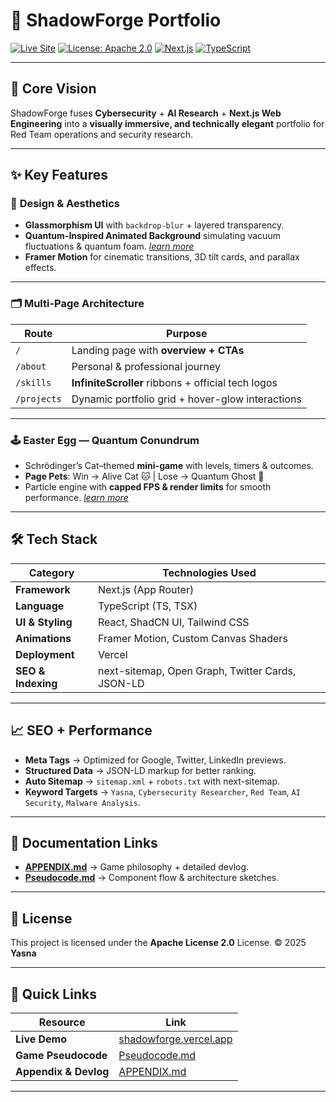# 🚀 ShadowForge Portfolio

[![Live Site](https://img.shields.io/badge/Live%20Site-shadowforge.vercel.app-brightgreen?style=for-the-badge&logo=vercel)](https://shadowforge.vercel.app)
[![License: Apache 2.0](https://img.shields.io/badge/License-Apache%202.0-blue.svg?style=for-the-badge&logo=apache)](https://www.apache.org/licenses/LICENSE-2.0)
[![Next.js](https://img.shields.io/badge/Next.js-000000?style=for-the-badge&logo=nextdotjs&logoColor=white)](https://nextjs.org)
[![TypeScript](https://img.shields.io/badge/TypeScript-3178C6?style=for-the-badge&logo=typescript&logoColor=white)](https://www.typescriptlang.org)

---

## 🧠 **Core Vision**

ShadowForge fuses **Cybersecurity** + **AI Research** + **Next.js Web Engineering** into a
**visually immersive, and technically elegant** portfolio for Red Team operations and security research.

---

## ✨ **Key Features**

### 🎨 **Design & Aesthetics**

- **Glassmorphism UI** with `backdrop-blur` + layered transparency.
- **Quantum-Inspired Animated Background** simulating vacuum fluctuations & quantum foam. _[learn more](./APPENDIX.md#Background)_
- **Framer Motion** for cinematic transitions, 3D tilt cards, and parallax effects.

---

### 🗂 **Multi-Page Architecture**

| Route       | Purpose                                            |
| ----------- | -------------------------------------------------- |
| `/`         | Landing page with **overview + CTAs**              |
| `/about`    | Personal & professional journey                    |
| `/skills`   | **InfiniteScroller** ribbons + official tech logos |
| `/projects` | Dynamic portfolio grid + hover-glow interactions   |

---

### 🕹 **Easter Egg — Quantum Conundrum**

- Schrödinger’s Cat–themed **mini-game** with levels, timers & outcomes.
- **Page Pets**: Win → Alive Cat 🐱 | Lose → Quantum Ghost 👻
- Particle engine with **capped FPS & render limits** for smooth performance. _[learn more](./APPENDIX.md#-the-quantum-conundrum-mini-game)_

---

## 🛠 **Tech Stack**

| Category           | Technologies Used                                |
| ------------------ | ------------------------------------------------ |
| **Framework**      | Next.js (App Router)                             |
| **Language**       | TypeScript (TS, TSX)                             |
| **UI & Styling**   | React, ShadCN UI, Tailwind CSS                   |
| **Animations**     | Framer Motion, Custom Canvas Shaders             |
| **Deployment**     | Vercel                                           |
| **SEO & Indexing** | next-sitemap, Open Graph, Twitter Cards, JSON-LD |

---

## 📈 **SEO + Performance**

- **Meta Tags** → Optimized for Google, Twitter, LinkedIn previews.
- **Structured Data** → JSON-LD markup for better ranking.
- **Auto Sitemap** → `sitemap.xml` + `robots.txt` with next-sitemap.
- **Keyword Targets** → `Yasna`, `Cybersecurity Researcher`, `Red Team`, `AI Security`, `Malware Analysis`.

---

## 📂 **Documentation Links**

- **[APPENDIX.md](./APPENDIX.md)** → Game philosophy + detailed devlog.
- **[Pseudocode.md](./pseudocode.md)** → Component flow & architecture sketches.

---

## 📜 **License**

This project is licensed under the **Apache License 2.0** License.
© 2025 **Yasna**

---

## 🔗 **Quick Links**

| Resource              | Link                                                         |
| --------------------- | ------------------------------------------------------------ |
| **Live Demo**         | [shadowforge.vercel.app](https://shadowforge.vercel.app) |
| **Game Pseudocode**   | [Pseudocode.md](./pseudocode.md)                             |
| **Appendix & Devlog** | [APPENDIX.md](./APPENDIX.md)                                 |

---
